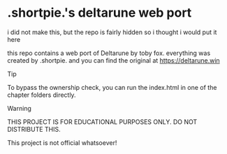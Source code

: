 # .shortpie.'s deltarune web port
i did not make this, but the repo is fairly hidden so i thought i would put it here

this repo contains a web port of Deltarune by toby fox.
everything was created by .shortpie. and you can find the original at https://deltarune.win

> [!TIP]
> To bypass the ownership check, you can run the index.html in one of the chapter folders directly.

> [!WARNING]
> THIS PROJECT IS FOR EDUCATIONAL PURPOSES ONLY. DO NOT DISTRIBUTE THIS.

This project is not official whatsoever!

